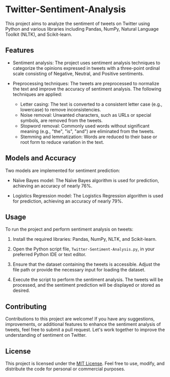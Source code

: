 # Twitter-Sentiment-Analysis

This project aims to analyze the sentiment of tweets on Twitter using Python and various libraries including Pandas, NumPy, Natural Language Toolkit (NLTK), and Scikit-learn.

## Features

- Sentiment analysis: The project uses sentiment analysis techniques to categorize the opinions expressed in tweets with a three-point ordinal scale consisting of Negative, Neutral, and Positive sentiments.

- Preprocessing techniques: The tweets are preprocessed to normalize the text and improve the accuracy of sentiment analysis. The following techniques are applied:

  - Letter casing: The text is converted to a consistent letter case (e.g., lowercase) to remove inconsistencies.
  - Noise removal: Unwanted characters, such as URLs or special symbols, are removed from the tweets.
  - Stopword removal: Commonly used words without significant meaning (e.g., "the", "is", "and") are eliminated from the tweets.
  - Stemming and lemmatization: Words are reduced to their base or root form to reduce variation in the text.

## Models and Accuracy

Two models are implemented for sentiment prediction:

- Naïve Bayes model: The Naïve Bayes algorithm is used for prediction, achieving an accuracy of nearly 76%.

- Logistics Regression model: The Logistics Regression algorithm is used for prediction, achieving an accuracy of nearly 79%.

## Usage

To run the project and perform sentiment analysis on tweets:

1. Install the required libraries: Pandas, NumPy, NLTK, and Scikit-learn.

2. Open the Python script file, `Twitter-Sentiment-Analysis.py`, in your preferred Python IDE or text editor.

3. Ensure that the dataset containing the tweets is accessible. Adjust the file path or provide the necessary input for loading the dataset.

4. Execute the script to perform the sentiment analysis. The tweets will be processed, and the sentiment prediction will be displayed or stored as desired.

## Contributing

Contributions to this project are welcome! If you have any suggestions, improvements, or additional features to enhance the sentiment analysis of tweets, feel free to submit a pull request. Let's work together to improve the understanding of sentiment on Twitter.

## License

This project is licensed under the [MIT License](LICENSE). Feel free to use, modify, and distribute the code for personal or commercial purposes.
